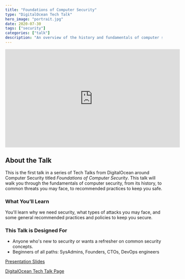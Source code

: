 ```yaml
---
title: "Foundations of Computer Security"
type: "DigitalOcean Tech Talk"
hero_image: "portrait.jpg"
date: 2020-07-30
tags: ["security"]
categories: ["talk"]
description: "An overview of the history and fundamentals of computer security. Explore security best practices, policies, the different threats you might face, and common resources you can use to keep your infrastructure safe."
---
```


<iframe width="560" height="315" src="https://www.youtube.com/embed/3tvJZlLJXMk" frameborder="0" allow="accelerometer; autoplay; clipboard-write; encrypted-media; gyroscope; picture-in-picture" allowfullscreen></iframe>

## About the Talk
This is the first talk in a series of Tech Talks from DigitalOcean around Computer Security titled _Foundations of Computer Security_. This talk will walk you through the fundamentals of computer security, from its history, to common threats you may face, to recommended practices to keep you safe.

### What You’ll Learn
You'll learn why we need security, what types of attacks you may face, and some general recommended practices and policies to keep you secure.

### This Talk is Designed For
- Anyone who's new to security or wants a refresher on common security concepts.
- Beginners of all paths: SysAdmins, Founders, CTOs, DevOps engineers 

[Presentation Slides](/docs/foundations-security.pdf)

[DigitalOcean Tech Talk Page](https://www.digitalocean.com/community/tech_talks/foundations-of-computer-security)